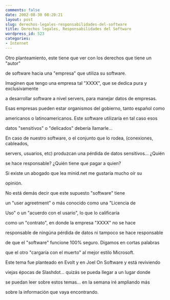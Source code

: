 ```yaml
---
comments: false
date: 2002-08-30 08:20:21
layout: post
slug: derechos-legales-responsabilidades-del-software
title: Derechos legales, Responsabilidades del Software
wordpress_id: 523
categories:
- Internet
---
```


Otro planteamiento, este tiene que ver con los derechos que tiene un &quot;autor&quot;   

de software hacia una &quot;empresa&quot; que utiliza su software.  

  

  

  

Imaginen que tengo una empresa tal &quot;XXXX&quot;, que se dedica pura y exclusivamente   

a desarrollar software a nivel servers, para manejar datos de empresas.  

  

  

  

Esas empresas pueden estar organismos del gobierno, tanto español como   

americanos o latinoamericanos. Este software utilizaría en tal caso esos   

datos &quot;sensitivos&quot; o &quot;delicados&quot; debería llamarle…  

  

  

  

En caso de nuestro software, o el conjunto que lo rodea, (conexiones, cableados,   

servers, usuarios, etc) produzcan una pérdida de datos sensitivos… ¿Quién   

se hace responsable? ¿Quién tiene que pagar a quien?  

  

  

  

Si existe un abogado que lea minid.net me gustaría mucho oír su   

opinión.  

  

  

  

No está demás decir que este supuesto &quot;software&quot; tiene   

un &quot;user agreetment&quot; o más conocido como una &quot;Licencia de   

Uso&quot; o un &quot;acuerdo con el usario&quot;, lo que lo calificaría   

como un &quot;contrato&quot;, en donde la empresa &quot;XXXX&quot; no se hace   

responsable de ningúna pérdida de datos ni tampoco se hace responsable   

de que el &quot;software&quot; funcione 100% seguro. Digamos en cortas palabras   

que el otro &quot;cargaría con el muerto&quot; al mejor estilo Microsoft.  

  

  

  

Este tema fue planteado en Evolt y en Joel On Software y está reviviendo   

viejas épocas de Slashdot… quizás se pueda llegar a un lugar donde   

se puedan leer sobre estos temas… en la semana iré ampliando más   

sobre la información que vaya encontrando.




 
